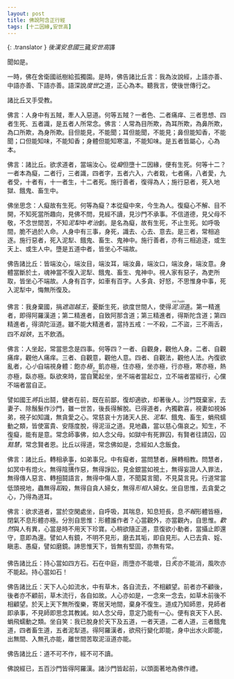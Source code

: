 ```yaml
---
layout: post
title: 佛說阿含正行經
tags: [十二因緣,安世高]
---
```


{: .translator }
<dfn title="东汉（公元25年—220年），史称后汉。">後漢</dfn><dfn title="位於波斯地区之古王国。">安息國</dfn>三藏<dfn title="东汉僧人。名安清，字世高，安息国王正后之太子。">安世高</dfn>譯

聞如是。

一時，佛在舍衛國祇樹給孤獨園。是時，佛告諸比丘言：我為汝說經，上語亦善、中語亦善、下語亦善。語深說*度世*之道，正心為本。聽我言，使後世傳行之。

諸比丘叉手受教。

佛言：人身中有五賊，牽人入惡道。何等五賊？一者色、二者痛痒、三者思想、四者生死、五者識，是五者人所常念。佛言：人常為目所欺，為耳所欺，為鼻所欺，為口所欺，為身所欺。目但能見，不能聞；耳但能聞，不能見；鼻但能知香，不能聞；口但能知味，不能知香；身體但能知寒溫，不能知味。是五者皆屬心，心為本。

佛言：諸比丘。欲求道者，當端汝心。從<dfn title="无明。">癡</dfn>但墮十二因緣，便有生死。何等十二？一者本為癡，二者行，三者識，四者字，五者六入，六者栽，七者痛，八者愛，九者受，十者有，十一者生，十二者死。施行善者，復得為人；施行惡者，死入地獄、餓鬼、畜生中。

佛坐思念：人癡故有生死。何等為癡？本從癡中來，今生為人。復癡心不解、目不開，不知死當所趣向，見佛不問，見經不讀，見沙門不承事。不信道德，見父母不敬，不念世間苦，不知<dfn title="地狱。">泥犁</dfn>中<dfn title="犹拷问。">考治</dfn>劇。是名為癡，故有生死，不止生死。如呼吸間，脆不過於人命。人身中有三事，身死，識去、心去、意去。是三者，常相追逐。施行惡者，死入泥犁、餓鬼、畜生、鬼神中。施行善者，亦有三相追逐，或生天上、或生人中。墮是五道中者，皆坐心不端故。

佛告諸比丘：皆端汝心，端汝目，端汝耳，端汝鼻，端汝口，端汝身，端汝意。身體當斷於土，魂神當不復入泥犁、餓鬼、畜生、鬼神中。視人家有惡子，為吏所取，皆坐心不端故。人身有百字，如車有百字。人多貪、好怒，不思惟身中事，死入泥犁中，悔無所復及。

佛言：我身棄國，捐*遮迦越王*，憂斷生死，欲度世間人，使得<dfn title="涅槃。"><ruby>泥<rt>niè</rt>洹<rt>huán</rt></ruby></dfn>道。第一精進者，即得阿羅漢道；第二精進者，自致阿那含道；第三精進者，得斯陀含道；第四精進者，得須陀洹道。雖不能大精進者，當持五戒：一不殺，二不盜，三不兩舌，四不<dfn title="纵欲放荡。">婬<ruby>妷<rt>yì</rt></ruby></dfn>，五不飲酒。

佛言：人坐起，常當思念是四事。何等四？一者、自觀身，觀他人身。二者、自觀痛痒，觀他人痛痒。三者、自觀意，觀他人意。四者、自觀法，觀他人法。內復欲亂者，心<dfn title="细致。">小</dfn>自端視身體：飽亦<dfn title="困窘，疲困；顶点，最高限度。">極</dfn>，飢亦極，住亦極，坐亦極，行亦極，寒亦極，熱亦極，臥亦極。臥欲來時，當自<ruby title="惊">驚<rt>jīng</rt></ruby>起坐，坐不端者當起立，立不端者當經行，心儻不端者當自正。

譬如國王<dfn title="带领。">將</dfn>兵出鬪，健者在前，既在前鄙，復却適欲，却著後人。沙門既棄家，去妻子、除鬚髮作沙門，雖一世苦，後長得解脫。已得道者，內獨歡喜，視妻如視姊弟，視子如知識，無貪愛之心。常慈哀十方諸天人民、<dfn title="地狱。">泥犁</dfn>、餓鬼、畜生，蜎飛蠕動之類，皆使富貴、安隱度脫，得泥洹之道。見地蟲，當以慈心傷哀之。知生，不復癡，能有是意。常念師事佛，如人念父母。如獄中有死罪囚，有賢者往請囚，囚<dfn title="机敏聪慧。"><ruby>黠<rt>xiá</rt></ruby>慧</dfn>，常念賢者恩。比丘以得道，常念佛如是，念經如人念飯食。

佛言：諸比丘。轉相承事，如弟事兄。中有癡者，當問慧者，展轉相教。問慧者，如冥中有燈火。無得陰<ruby>搆<rt>gòu</rt></ruby>作惡，無得諍訟，見金銀當如視土，無得妄證人入罪法，無得傳人惡言、轉相鬪語言，無得中傷人意，不聞莫言聞，不見莫言見。行道常當低頭視地，蟲無得<dfn title="踩。"><ruby>蹈<rt>dǎo</rt></ruby></dfn>殺，無得自貪人婦女，無得<dfn title="端详，细看。">形相</dfn>人婦女。坐自思惟，去貪愛之心，乃得為道耳。

佛言：欲求道者，當於空閑處坐，自呼吸，其喘息，知息短長，息<dfn title="不回报，不答复。">不報</dfn>形體皆極，閉氣不息形體亦極。分別自思惟：形體誰作者？心當觀外，亦當觀內，自思惟。<dfn title="高兴愉快的样子">歡然</dfn>與人有異，心當是時不用天下珍寶。心稍欲隨正道，意復欲小動者，當攝止即還守，意即為還。譬如人有鏡，不明不見形，磨去其垢，即自見形。人已去貪、婬、瞋恚、愚癡，譬如磨鏡。諦思惟天下，皆無有堅固，亦無有常。

佛告諸比丘：持心當如四方石。石在中庭，雨墮亦不能壞，日<dfn title="曝晒，烤。"><ruby>炙<rt>zhì</rt></ruby></dfn>亦不能消，風吹亦不能起。持心當如石！

佛告諸比丘：天下人心如流水，中有草木，各自流去，不相顧望。前者亦不顧後，後者亦不顧前，草木流行，各自如故。人心亦如是，一念來一念去，如草木前後不相顧望。於天上天下無所復樂，寄居天地間，棄身不復生。道成乃知師恩，見師者即承事，不見師即思念其教誡。如人念父母，意定乃能有一心。便有哀天下人民、蜎飛蠕動之類。坐自笑：我已脫身於天下及五道，一者天道，二者人道，三者餓鬼道，四者畜生道，五者泥犁道。得阿羅漢者，欲飛行變化即能，身中出水火即能，出無間、入無孔亦能，離世間苦取泥洹道亦能。

佛告諸比丘：道不可不作，經不可不讀。

佛說經已，五百沙門皆得阿羅漢。諸沙門皆起前，以頭面著地為佛作禮。
